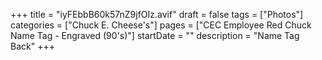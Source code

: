 +++
title = "iyFEbbB60k57nZ9jfOIz.avif"
draft = false
tags = ["Photos"]
categories = ["Chuck E. Cheese's"]
pages = ["CEC Employee Red Chuck Name Tag - Engraved (90's)"]
startDate = ""
description = "Name Tag Back"
+++
